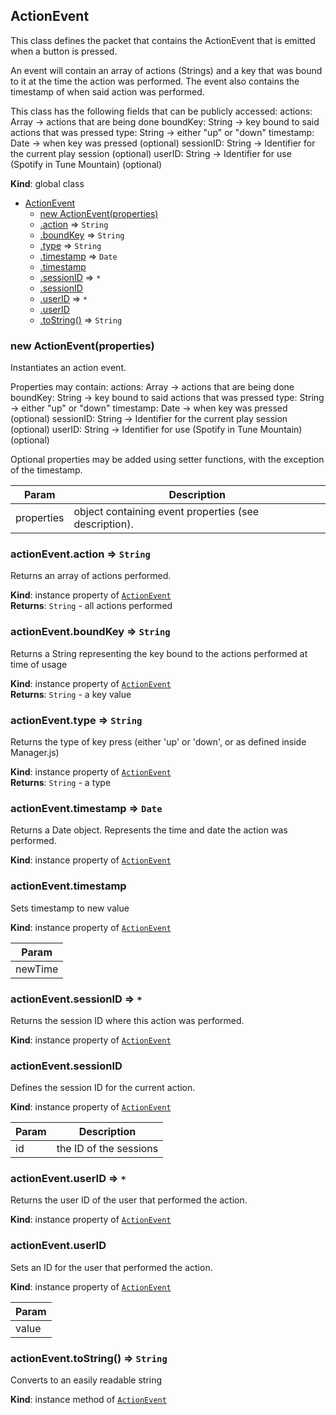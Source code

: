 <a name="ActionEvent"></a>

## ActionEvent
This class defines the packet that contains the ActionEvent
that is emitted when a button is pressed.

An event will contain an array of actions (Strings) and a key that was bound to it at
the time the action was performed. The event also contains the timestamp of when said action was performed.

This class has the following fields that can be publicly accessed:
     actions: Array<String>  -> actions that are being done
     boundKey: String        -> key bound to said actions that was pressed
     type: String            -> either "up" or "down"
     timestamp: Date         -> when key was pressed (optional)
     sessionID: String       -> Identifier for the current play session (optional)
     userID: String          -> Identifier for use (Spotify in Tune Mountain) (optional)

**Kind**: global class  

* [ActionEvent](#ActionEvent)
    * [new ActionEvent(properties)](#new_ActionEvent_new)
    * [.action](#ActionEvent+action) ⇒ <code>String</code>
    * [.boundKey](#ActionEvent+boundKey) ⇒ <code>String</code>
    * [.type](#ActionEvent+type) ⇒ <code>String</code>
    * [.timestamp](#ActionEvent+timestamp) ⇒ <code>Date</code>
    * [.timestamp](#ActionEvent+timestamp)
    * [.sessionID](#ActionEvent+sessionID) ⇒ <code>\*</code>
    * [.sessionID](#ActionEvent+sessionID)
    * [.userID](#ActionEvent+userID) ⇒ <code>\*</code>
    * [.userID](#ActionEvent+userID)
    * [.toString()](#ActionEvent+toString) ⇒ <code>String</code>

<a name="new_ActionEvent_new"></a>

### new ActionEvent(properties)
Instantiates an action event.

Properties may contain:
     actions: Array<String> -> actions that are being done
     boundKey: String -> key bound to said actions that was pressed
     type: String -> either "up" or "down"
     timestamp: Date -> when key was pressed (optional)
     sessionID: String -> Identifier for the current play session (optional)
     userID: String -> Identifier for use (Spotify in Tune Mountain) (optional)

Optional properties may be added using setter functions, with the exception of the timestamp.


| Param | Description |
| --- | --- |
| properties | object containing event properties (see description). |

<a name="ActionEvent+action"></a>

### actionEvent.action ⇒ <code>String</code>
Returns an array of actions performed.

**Kind**: instance property of [<code>ActionEvent</code>](#ActionEvent)  
**Returns**: <code>String</code> - all actions performed  
<a name="ActionEvent+boundKey"></a>

### actionEvent.boundKey ⇒ <code>String</code>
Returns a String representing the key bound to the actions performed at time of usage

**Kind**: instance property of [<code>ActionEvent</code>](#ActionEvent)  
**Returns**: <code>String</code> - a key value  
<a name="ActionEvent+type"></a>

### actionEvent.type ⇒ <code>String</code>
Returns the type of key press (either 'up' or 'down', or as defined inside Manager.js)

**Kind**: instance property of [<code>ActionEvent</code>](#ActionEvent)  
**Returns**: <code>String</code> - a type  
<a name="ActionEvent+timestamp"></a>

### actionEvent.timestamp ⇒ <code>Date</code>
Returns a Date object. Represents the time and date the action was performed.

**Kind**: instance property of [<code>ActionEvent</code>](#ActionEvent)  
<a name="ActionEvent+timestamp"></a>

### actionEvent.timestamp
Sets timestamp to new value

**Kind**: instance property of [<code>ActionEvent</code>](#ActionEvent)  

| Param |
| --- |
| newTime | 

<a name="ActionEvent+sessionID"></a>

### actionEvent.sessionID ⇒ <code>\*</code>
Returns the session ID where this action was performed.

**Kind**: instance property of [<code>ActionEvent</code>](#ActionEvent)  
<a name="ActionEvent+sessionID"></a>

### actionEvent.sessionID
Defines the session ID for the current action.

**Kind**: instance property of [<code>ActionEvent</code>](#ActionEvent)  

| Param | Description |
| --- | --- |
| id | the ID of the sessions |

<a name="ActionEvent+userID"></a>

### actionEvent.userID ⇒ <code>\*</code>
Returns the user ID of the user that performed the action.

**Kind**: instance property of [<code>ActionEvent</code>](#ActionEvent)  
<a name="ActionEvent+userID"></a>

### actionEvent.userID
Sets an ID for the user that performed the action.

**Kind**: instance property of [<code>ActionEvent</code>](#ActionEvent)  

| Param |
| --- |
| value | 

<a name="ActionEvent+toString"></a>

### actionEvent.toString() ⇒ <code>String</code>
Converts to an easily readable string

**Kind**: instance method of [<code>ActionEvent</code>](#ActionEvent)  
